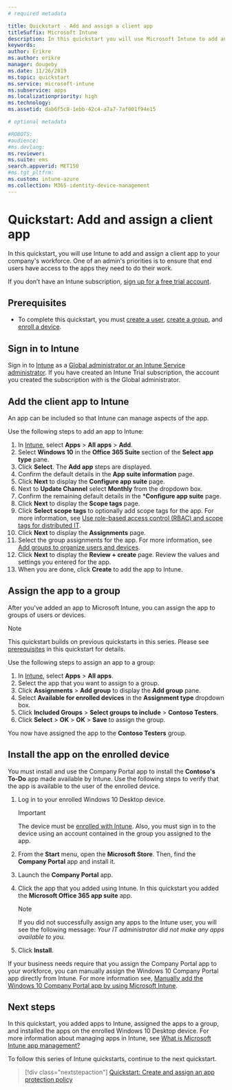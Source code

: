 ```yaml
---
# required metadata

title: Quickstart - Add and assign a client app
titleSuffix: Microsoft Intune
description: In this quickstart you will use Microsoft Intune to add and assign a client app.
keywords:
author: Erikre
ms.author: erikre
manager: dougeby
ms.date: 11/26/2019
ms.topic: quickstart
ms.service: microsoft-intune
ms.subservice: apps
ms.localizationpriority: high
ms.technology:
ms.assetid: dab6f5c8-1ebb-42c4-a7a7-7af001f94e15

# optional metadata

#ROBOTS:
#audience:
#ms.devlang:
ms.reviewer:
ms.suite: ems
search.appverid: MET150
#ms.tgt_pltfrm:
ms.custom: intune-azure
ms.collection: M365-identity-device-management
---
```


# Quickstart: Add and assign a client app

In this quickstart, you will use Intune to add and assign a client app to your company's workforce. One of an admin's priorities is to ensure that end users have access to the apps they need to do their work. 

If you don’t have an Intune subscription, [sign up for a free trial account](../fundamentals/free-trial-sign-up.md).

## Prerequisites

- To complete this quickstart, you must [create a user](../fundamentals/quickstart-create-user.md), [create a group](../fundamentals/quickstart-create-group.md), and [enroll a device](../quickstart-setup-auto-enrollment.md).

## Sign in to Intune

Sign in to [Intune](https://aka.ms/intuneportal) as a [Global administrator or an Intune Service administrator](../fundamentals/users-add.md#types-of-administrators). If you have created an Intune Trial subscription, the account you created the subscription with is the Global administrator.

## Add the client app to Intune

An app can be included so that Intune can manage aspects of the app. 

Use the following steps to add an app to Intune:
1. In [Intune](https://aka.ms/intuneportal), select **Apps** > **All apps** > **Add**. 
2. Select **Windows 10** in the **Office 365 Suite** section of the **Select app type** pane.
3. Click **Select**. The **Add app** steps are displayed.
4. Confirm the default details in the **App suite information** page.
5. Click **Next** to display the **Configure app suite** page.
6. Next to **Update Channel** select **Monthly** from the dropdown box.
7. Confirm the remaining default details in the ***Configure app suite** page.
8. Click **Next** to display the **Scope tags** page.
9. Click **Select scope tags** to optionally add scope tags for the app. For more information, see [Use role-based access control (RBAC) and scope tags for distributed IT](../fundamentals/scope-tags.md).
10. Click **Next** to display the **Assignments** page.
11. Select the group assignments for the app. For more information, see [Add groups to organize users and devices](../fundamentals/groups-add.md). 
12. Click **Next** to display the **Review + create** page. Review the values and settings you entered for the app.
13. When you are done, click **Create** to add the app to Intune.

## Assign the app to a group

After you've added an app to Microsoft Intune, you can assign the app to groups of users or devices.

> [!NOTE]
> This quickstart builds on previous quickstarts in this series. Please see [prerequisites](quickstart-add-assign-app.md#prerequisites) in this quickstart for details.

Use the following steps to assign an app to a group:
1. In [Intune](https://aka.ms/intuneportal), select **Apps** > **All apps**. 
2. Select the app that you want to assign to a group.
3. Click **Assignments** > **Add group** to display the **Add group** pane.
4. Select **Available for enrolled devices** in the **Assignment type** dropdown box. 
5. Click **Included Groups** > **Select groups to include** > **Contoso Testers**.
6. Click **Select** > **OK** > **OK** > **Save** to assign the group.

You now have assigned the app to the **Contoso Testers** group.

## Install the app on the enrolled device

You must install and use the Company Portal app to install the **Contoso's To-Do** app made available by Intune. Use the following steps to verify that the app is available to the user of the enrolled device.

1. Log in to your enrolled Windows 10 Desktop device.

    > [!IMPORTANT]
    > The device must be [enrolled with Intune](../quickstart-enroll-windows-device.md). Also, you must sign in to the device using an account contained in the group you assigned to the app.

2. From the **Start** menu, open the **Microsoft Store**. Then, find the **Company Portal** app and install it.
3. Launch the **Company Portal** app.
4. Click the app that you added using Intune. In this quickstart you added the **Microsoft Office 365 app suite** app.

    > [!NOTE]
    > If you did not successfully assign any apps to the Intune user, you will see the following message:
    > *Your IT administrator did not make any apps available to you.*

5. Click **Install**.

If your business needs require that you assign the Company Portal app to your workforce, you can manually assign the Windows 10 Company Portal app directly from Intune. For more information see, [Manually add the Windows 10 Company Portal app by using Microsoft Intune](../company-portal-app.md).

## Next steps

In this quickstart, you added apps to Intune, assigned the apps to a group, and installed the apps on the enrolled Windows 10 Desktop device. For more information about managing apps in Intune, see [What is Microsoft Intune app management?](app-management.md)

To follow this series of Intune quickstarts, continue to the next quickstart.

> [!div class="nextstepaction"]
> [Quickstart: Create and assign an app protection policy](quickstart-create-assign-app-policy.md)
